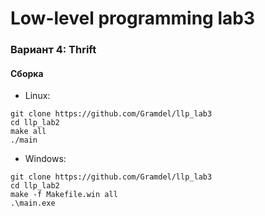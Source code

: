 # Low-level programming lab3
### Вариант 4: Thrift
#### Сборка
+ Linux:
```
git clone https://github.com/Gramdel/llp_lab3
cd llp_lab2
make all
./main
```
+ Windows:
```
git clone https://github.com/Gramdel/llp_lab3
cd llp_lab2
make -f Makefile.win all
.\main.exe
```
